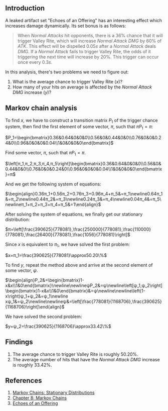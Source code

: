 ## Introduction
A leaked artifact set "Echoes of an Offering" has an interesting effect which increases damage dynamically. Its set bonus is as follows:

>When *Normal Attacks* hit opponents, there is a $36\%$ chance that it will trigger Valley Rite, which will increase *Normal Attack DMG* by $60\%$ of *ATK*. This effect will be dispelled $0.05s$ after a *Normal Attack* deals *DMG*. If a *Normal Attack* fails to trigger Valley Rite, the odds of it triggering the next time will increase by $20\%$. This trigger can occur once every $0.3s$.

In this analysis, there's two problems we need to figure out:

1. What is the average chance to trigger Valley Rite $\left(x\right)$? 
2. How many of your hits on average is affected by the *Normal Attack DMG* increase $\left(y\right)$?

## Markov chain analysis

To find $x$, we have to construct a transition matrix $P_1$ of the trigger chance system, then find the first element of some vector, $π$, such that $πP_1=π$:

$P_1=\begin{bmatrix}0.36&0.64&0&0&0\\0.56&0&0.44&0&0\\0.76&0&0&0.24&0\\0.96&0&0&0&0.04\\1&0&0&0&0\end{bmatrix}$

Find some vector, $π$, such that $πP_1=π$.

$\left[π_1,π_2,π_3,π_4,π_5\right]\begin{bmatrix}0.36&0.64&0&0&0\\0.56&0&0.44&0&0\\0.76&0&0&0.24&0\\0.96&0&0&0&0.04\\1&0&0&0&0\end{bmatrix}=π$

And we get the following system of equations:

$\begin{align}0.36π_1+0.56π_2+0.76π_3+0.96π_4+π_5&=π_1\newline0.64π_1&=π_2\newline0.44π_2&=π_3\newline0.24π_3&=π_4\newline0.04π_4&=π_5\newlineπ_1+π_2+π_3+π_4+π_5&=1\end{align}$

After solving the system of equations, we finally get our stationary distribution:

$π=\left[\frac{390625}{778081},\frac{250000}{778081},\frac{110000}{778081},\frac{26400}{778081},\frac{1056}{778081}\right]$

Since $x$ is equivalent to $π_1$, we have solved the first problem:

$x=π_1=\frac{390625}{778081}\approx50.20\%$

To find $y$, repeat the method above and arrive at the second element of some vector, $ψ$.

$\begin{align}P_2&=\begin{bmatrix}1-x&x\\1&0\end{bmatrix}\newline\newlineψP_2&=ψ\newline\left[ψ_1,ψ_2\right]\begin{bmatrix}1-x&x\\1&0\end{bmatrix}&=ψ\newline\newline\left(1-x\right)ψ_1+ψ_2&=ψ_1\newline xψ_1&=ψ_2\newline\newlineψ&=\left[\frac{778081}{1168706},\frac{390625}{1168706}\right]\end{align}$

We have solved the second problem:

$y=ψ_2=\frac{390625}{1168706}\approx33.42\%$

## Findings

1. The average chance to trigger Valley Rite is roughly $50.20\%$.
2. The average number of hits that have the *Normal Attack DMG* increase is roughly $33.42\%$.

## References

1. [Markov Chains: Stationary Distributions](https://www.stat.berkeley.edu/~mgoldman/Section0220.pdf)
2. [Chapter 8: Markov Chains](https://www.stat.auckland.ac.nz/~fewster/325/notes/ch8.pdf)
3. [Echoes of an Offering](https://genshin.honeyhunterworld.com/db/art/a_15024/?lang=EN)
